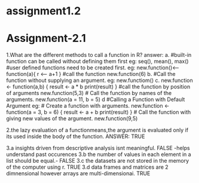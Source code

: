# assignment1.2
# Assignment-2.1

1.What are the different methods to call a function in R?
answer:
a.
            #built-in function can be called without defining them first
            eg: seq(), mean(), max()
            #user defined functions need to be created first.
            eg: 
            new.function()<-- function(a){
            r <-- a+1
            }
            #call the function
            new.function(6)
b.
           #Call the function without supplying an argument.
          eg: new.functiom()
c.
          new.function <- function(a,b) {
             result <- a * b
             print(result)
             }
          #call the function by position of arguments
          new.function(5,3)
          # Call the function by names of the arguments.
          new.function(a = 11, b = 5)
d
          #Calling a Function with Default Argument
          eg:
          # Create a function with arguments.
          new.function <- function(a = 3, b = 6) {
             result <- a + b
             print(result)
          }
          # Call the function with giving new values of the argument.
          new.function(9,5)
          
2.the lazy evaluation of a functionmeans,the argument is evaluated only if its used inside the body of the function.
ANSWER: TRUE

3.a insights driven from descriptive analysis isnt meaningful. FALSE -helps understand past occurences
3.b the number of values in each element in a list should be equal.- FALSE
3.c the datasets are not stored in the memory of the computer using r. TRUE
3.d data frames and matrices are 2 dimnensional however arrays are multi-dimensionai. TRUE

